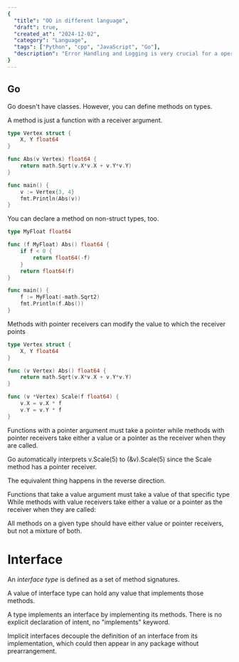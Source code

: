 ```yaml
---
{
  "title": "OO in different language",
  "draft": true,
  "created_at": "2024-12-02",
  "category": "Language",
  "tags": ["Python", "cpp", "JavaScript", "Go"],
  "description": "Error Handling and Logging is very crucial for a operational software, let's dive deep in how different language handle error and log error"
}
---
```




## Go

Go doesn't have classes. However, you can define methods on types.

A method is just a function with a receiver argument.

```go
type Vertex struct {
	X, Y float64
}

func Abs(v Vertex) float64 {
	return math.Sqrt(v.X*v.X + v.Y*v.Y)
}

func main() {
	v := Vertex{3, 4}
	fmt.Println(Abs(v))
}

```

You can declare a method on non-struct types, too.

```go
type MyFloat float64

func (f MyFloat) Abs() float64 {
	if f < 0 {
		return float64(-f)
	}
	return float64(f)
}

func main() {
	f := MyFloat(-math.Sqrt2)
	fmt.Println(f.Abs())
}

```

Methods with pointer receivers can modify the value to which the receiver points

```go
type Vertex struct {
	X, Y float64
}

func (v Vertex) Abs() float64 {
	return math.Sqrt(v.X*v.X + v.Y*v.Y)
}

func (v *Vertex) Scale(f float64) {
	v.X = v.X * f
	v.Y = v.Y * f
}
```

Functions with a pointer argument must take a pointer while methods with pointer receivers take either a value or a pointer as the receiver when they are called.

Go automatically interprets v.Scale(5) to (&v).Scale(5) since the Scale method has a pointer receiver.

The equivalent thing happens in the reverse direction.

Functions that take a value argument must take a value of that specific type While methods with value receivers take either a value or a pointer as the receiver when they are called:

All methods on a given type should have either value or pointer receivers, but not a mixture of both.



# Interface

An *interface type* is defined as a set of method signatures.

A value of interface type can hold any value that implements those methods.

A type implements an interface by implementing its methods. There is no explicit declaration of intent, no "implements" keyword.

Implicit interfaces decouple the definition of an interface from its implementation, which could then appear in any package without prearrangement.